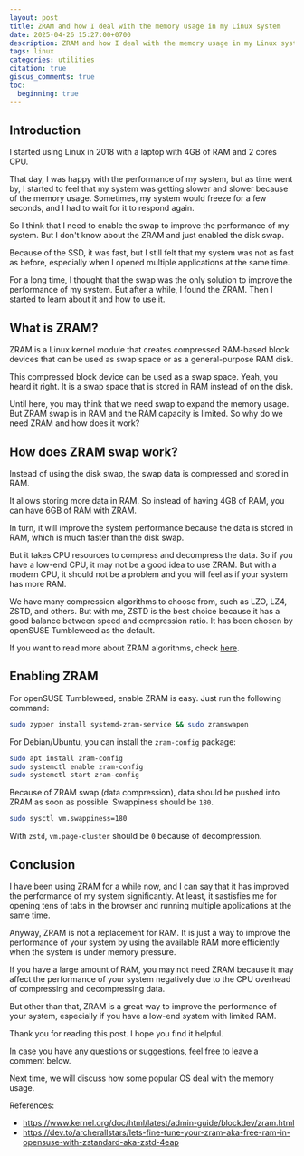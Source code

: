 ```yaml
---
layout: post
title: ZRAM and how I deal with the memory usage in my Linux system
date: 2025-04-26 15:27:00+0700
description: ZRAM and how I deal with the memory usage in my Linux system.
tags: linux
categories: utilities
citation: true
giscus_comments: true
toc:
  beginning: true
---
```


## Introduction

I started using Linux in 2018 with a laptop with 4GB of RAM and 2 cores CPU.

That day, I was happy with the performance of my system, but as time went by, I started to feel that my system was getting slower and slower because of the memory usage. Sometimes, my system would freeze for a few seconds, and I had to wait for it to respond again.

So I think that I need to enable the swap to improve the performance of my system. But I don't know about the ZRAM and just enabled the disk swap.

Because of the SSD, it was fast, but I still felt that my system was not as fast as before, especially when I opened multiple applications at the same time.

For a long time, I thought that the swap was the only solution to improve the performance of my system. But after a while, I found the ZRAM. Then I started to learn about it and how to use it.

## What is ZRAM?

ZRAM is a Linux kernel module that creates compressed RAM-based block devices that can be used as swap space or as a general-purpose RAM disk.

This compressed block device can be used as a swap space. Yeah, you heard it right. It is a swap space that is stored in RAM instead of on the disk.

Until here, you may think that we need swap to expand the memory usage. But ZRAM swap is in RAM and the RAM capacity is limited. So why do we need ZRAM and how does it work?

## How does ZRAM swap work?

Instead of using the disk swap, the swap data is compressed and stored in RAM.

It allows storing more data in RAM. So instead of having 4GB of RAM, you can have 6GB of RAM with ZRAM.

In turn, it will improve the system performance because the data is stored in RAM, which is much faster than the disk swap.

But it takes CPU resources to compress and decompress the data.
So if you have a low-end CPU, it may not be a good idea to use ZRAM.
But with a modern CPU, it should not be a problem and you will feel as if your system has more RAM.

We have many compression algorithms to choose from, such as LZO, LZ4, ZSTD, and others.
But with me, ZSTD is the best choice because it has a good balance between speed and compression ratio. It has been chosen by openSUSE Tumbleweed as the default.

If you want to read more about ZRAM algorithms, check [here](https://www.kernel.org/doc/html/latest/admin-guide/mm/zram.html#compression-algorithms).

## Enabling ZRAM

For openSUSE Tumbleweed, enable ZRAM is easy. Just run the following command:
```sh
sudo zypper install systemd-zram-service && sudo zramswapon
```

For Debian/Ubuntu, you can install the `zram-config` package:
```sh
sudo apt install zram-config
sudo systemctl enable zram-config
sudo systemctl start zram-config
```

Because of ZRAM swap (data compression), data should be pushed into ZRAM as soon as possible. Swappiness should be `180`.

```bash
sudo sysctl vm.swappiness=180
```

With `zstd`, `vm.page-cluster` should be `0` because of decompression.

## Conclusion

I have been using ZRAM for a while now, and I can say that it has improved the performance of my system significantly.
At least, it sastisfies me for opening tens of tabs in the browser and running multiple applications at the same time.

Anyway, ZRAM is not a replacement for RAM.
It is just a way to improve the performance of your system by using the available RAM more efficiently when the system is under memory pressure.

If you have a large amount of RAM, you may not need ZRAM because it may affect the performance of your system negatively due to the CPU overhead of compressing and decompressing data.

But other than that, ZRAM is a great way to improve the performance of your system, especially if you have a low-end system with limited RAM.

Thank you for reading this post. I hope you find it helpful.

In case you have any questions or suggestions, feel free to leave a comment below.

Next time, we will discuss how some popular OS deal with the memory usage.

References:

- https://www.kernel.org/doc/html/latest/admin-guide/blockdev/zram.html
- https://dev.to/archerallstars/lets-fine-tune-your-zram-aka-free-ram-in-opensuse-with-zstandard-aka-zstd-4eap
